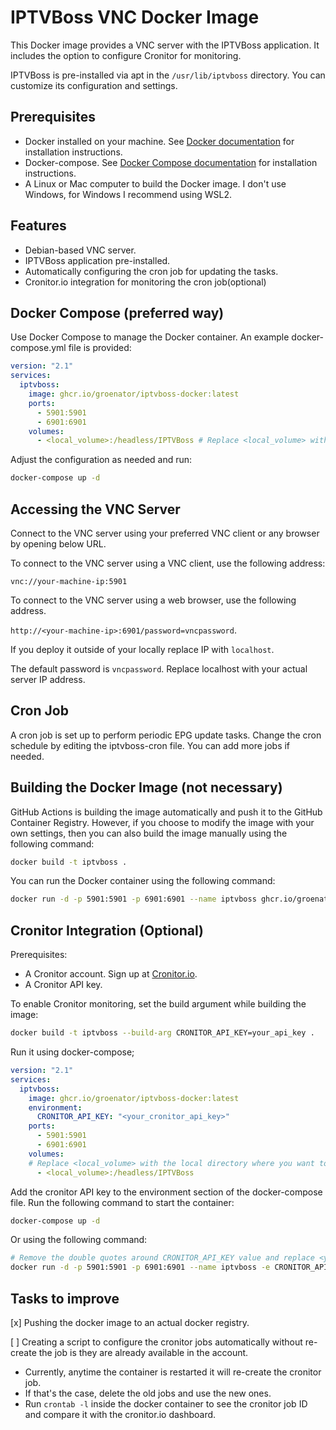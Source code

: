 # IPTVBoss VNC Docker Image

This Docker image provides a VNC server with the IPTVBoss application. It includes the option to configure Cronitor for monitoring.

IPTVBoss is pre-installed via apt in the `/usr/lib/iptvboss` directory. You can customize its configuration and settings.

## Prerequisites

- Docker installed on your machine. See [Docker documentation](https://docs.docker.com/get-docker/) for installation instructions.
- Docker-compose. See [Docker Compose documentation](https://docs.docker.com/compose/install/) for installation instructions.
- A Linux or Mac computer to build the Docker image. I don't use Windows, for Windows I recommend using WSL2.

## Features

- Debian-based VNC server.
- IPTVBoss application pre-installed.
- Automatically configuring the cron job for updating the tasks.
- Cronitor.io integration for monitoring the cron job(optional)

## Docker Compose (preferred way)

Use Docker Compose to manage the Docker container. An example docker-compose.yml file is provided:

```yaml
version: "2.1"
services:
  iptvboss:
    image: ghcr.io/groenator/iptvboss-docker:latest
    ports:
      - 5901:5901
      - 6901:6901
    volumes:
      - <local_volume>:/headless/IPTVBoss # Replace <local_volume> with the local directory where you want to store the IPTVBoss data. E.g., /home/user/iptvboss
```

Adjust the configuration as needed and run:

```bash
docker-compose up -d
```

## Accessing the VNC Server

Connect to the VNC server using your preferred VNC client or any browser by opening below URL.

To connect to the VNC server using a VNC client, use the following address:

`vnc://your-machine-ip:5901`

To connect to the VNC server using a web browser, use the following address.

`http://<your-machine-ip>:6901/password=vncpassword`.

If you deploy it outside of your locally replace IP with `localhost`.

The default password is `vncpassword`. Replace localhost with your actual server IP address.

## Cron Job

A cron job is set up to perform periodic EPG update tasks. Change the cron schedule by editing the iptvboss-cron file. You can add more jobs if needed.

## Building the Docker Image (not necessary)

GitHub Actions is building the image automatically and push it to the GitHub Container Registry. However, if you choose to modify the image with your own settings, then you can also build the image manually using the following command:

```bash
docker build -t iptvboss .
```

You can run the Docker container using the following command:

```bash
docker run -d -p 5901:5901 -p 6901:6901 --name iptvboss ghcr.io/groenator/iptvboss-docker:latest
```

## Cronitor Integration (Optional)

Prerequisites:

- A Cronitor account. Sign up at [Cronitor.io](https://cronitor.io).
- A Cronitor API key.

To enable Cronitor monitoring, set the build argument while building the image:

```bash
docker build -t iptvboss --build-arg CRONITOR_API_KEY=your_api_key .
```

Run it using docker-compose;
```yaml
version: "2.1"
services:
  iptvboss:
    image: ghcr.io/groenator/iptvboss-docker:latest
    environment:
      CRONITOR_API_KEY: "<your_cronitor_api_key>"
    ports:
      - 5901:5901
      - 6901:6901
    volumes:
    # Replace <local_volume> with the local directory where you want to store the IPTVBoss data. E.g., /home/user/iptvboss
      - <local_volume>:/headless/IPTVBoss
```

Add the cronitor API key to the environment section of the docker-compose file. Run the following command to start the container:

```bash
docker-compose up -d
```

Or using the following command:

```bash
# Remove the double quotes around CRONITOR_API_KEY value and replace <your_cronitor_api_key> with your actual Cronitor API key.
docker run -d -p 5901:5901 -p 6901:6901 --name iptvboss -e CRONITOR_API_KEY="<your_cronitor_api_key>" ghcr.io/groenator/iptvboss-docker:latest
```

## Tasks to improve

[x] Pushing the docker image to an actual docker registry.

[ ] Creating a script to configure the cronitor jobs automatically without re-create the job is they are already available in the account.
- Currently, anytime the container is restarted it will re-create the cronitor job.
- If that's the case, delete the old jobs and use the new ones.
- Run `crontab -l` inside the docker container to see the cronitor job ID and compare it with the cronitor.io dashboard.
